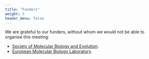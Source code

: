 ```yaml
---
title: "Funders"
weight: 5
header_menu: false
---
```

We are grateful to our funders, without whom we would not be able to organise this meeting:

- [Society of Molecular Biology and Evolution](https://smbe.org).
- [European Molecular Biology Laboratory](https://www.embl.org/about/info/infection-biology/).